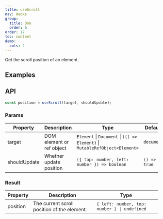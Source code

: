 ```yaml
---
title: useScroll
nav: Hooks
group:
  title: Dom
  order: 6
order: 17
toc: content
demo:
  cols: 2
---
```


Get the scroll position of an element.

## Examples

<!-- prettier-ignore -->
<code src="./demo/demo1.tsx"></code>
<code src="./demo/demo2.tsx"></code>
<code src="./demo/demo3.tsx"></code>

## API

```typescript
const position = useScroll(target, shouldUpdate);
```

### Params

| Property | Description | Type | Default |
| --- | --- | --- | --- |
| target | DOM element or ref object | `Element` \| `Document` \| `(() => Element)` \| `MutableRefObject<Element>` | `document` |
| shouldUpdate | Whether update position | `({ top: number, left: number }) => boolean` | `() => true` |

### Result

| Property | Description | Type |
| --- | --- | --- |
| position | The current scroll position of the element. | `{ left: number, top: number } \| undefined` |
